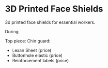 # 3D Printed Face Shields

3d printed face shields for essential workers.

During 

Top piece:
Chin guard:

- Lexan Sheet (price)
- Buttonhole elastic (price)
- Reinforcement labels (price)

